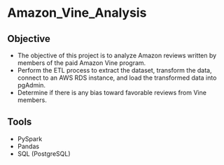 # Amazon_Vine_Analysis

## Objective

- The objective of this project is to analyze Amazon reviews written by members of the paid Amazon Vine program.
- Perform the ETL process to extract the dataset, transform the data, connect to an AWS RDS instance, and load the transformed data into pgAdmin.
- Determine if there is any bias toward favorable reviews from Vine members.

## Tools

- PySpark
- Pandas
- SQL (PostgreSQL) 

